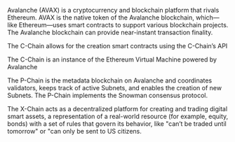 Avalanche (AVAX) is a cryptocurrency and blockchain platform that rivals Ethereum. AVAX is the native token of the Avalanche blockchain,
which—like Ethereum—uses smart contracts to support various blockchain projects. The Avalanche blockchain can 
provide near-instant transaction finality.

The C-Chain allows for the creation smart contracts using the C-Chain’s API

The C-Chain is an instance of the Ethereum Virtual Machine powered by Avalanche

The P-Chain is the metadata blockchain on Avalanche and coordinates validators, keeps track of active Subnets, and enables the creation of new Subnets. 
The P-Chain implements the Snowman consensus protocol.

The X-Chain acts as a decentralized platform for creating and trading digital smart assets, a representation of a real-world resource (for example, equity, bonds) 
with a set of rules that govern its behavior, like "can’t be traded until tomorrow" or "can only be sent to US citizens.

